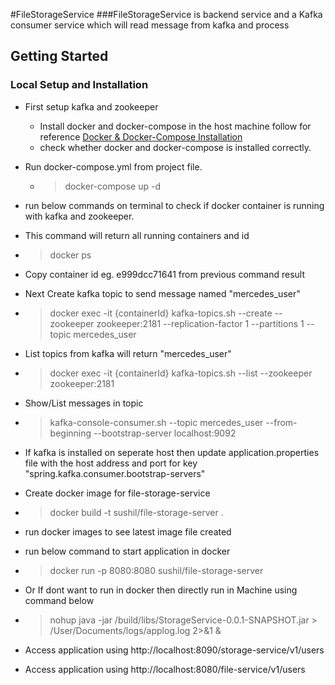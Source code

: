#FileStorageService
###FileStorageService is backend service and a Kafka consumer service which will read message from kafka and process 
## Getting Started

### Local Setup and Installation
* First setup kafka and zookeeper
  * Install docker and docker-compose in the host machine follow for reference [Docker & Docker-Compose Installation](https://docs.docker.com/engine/install/)
  * check whether docker and docker-compose is installed correctly.
* Run docker-compose.yml from project file.
  * > docker-compose up -d
* run below commands on terminal to check if docker container is running with kafka and zookeeper.
* This command will return all running containers and id
* >docker ps
* Copy container id eg. e999dcc71641  from previous command result
* Next Create kafka topic to send message named "mercedes_user"
* >docker exec -it {containerId} kafka-topics.sh --create --zookeeper zookeeper:2181 --replication-factor 1 --partitions 1 --topic mercedes_user
* List topics from kafka will return "mercedes_user"
* >docker exec -it {containerId} kafka-topics.sh --list --zookeeper zookeeper:2181
* Show/List messages in topic
* >kafka-console-consumer.sh --topic mercedes_user --from-beginning --bootstrap-server localhost:9092

* If kafka is installed on seperate host then update application.properties file with the host address and port for key "spring.kafka.consumer.bootstrap-servers"
* Create docker image for file-storage-service
* >docker build -t sushil/file-storage-server .
* run  docker images to see latest image file created
* run below command to start application in docker
* >docker run -p 8080:8080 sushil/file-storage-server

* Or If dont want to run in docker then directly run in Machine using command below
* >nohup java -jar /build/libs/StorageService-0.0.1-SNAPSHOT.jar > /User/Documents/logs/applog.log 2>&1 &
* Access application using http://localhost:8090/storage-service/v1/users
* Access application using http://localhost:8080/file-service/v1/users